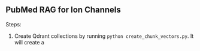 ## PubMed RAG for Ion Channels

Steps:
1. Create Qdrant collections by running `python create_chunk_vectors.py`. It will create a  